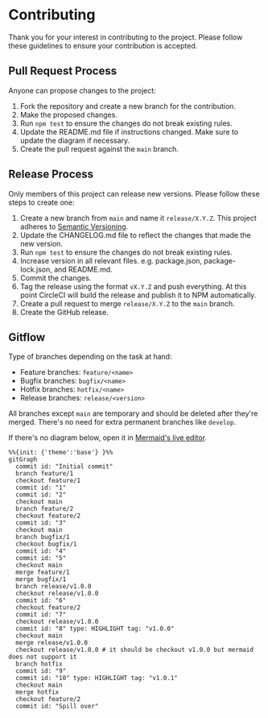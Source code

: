 # Contributing

Thank you for your interest in contributing to the project. Please follow
these guidelines to ensure your contribution is accepted.

## Pull Request Process

Anyone can propose changes to the project:

1. Fork the repository and create a new branch for the contribution.
2. Make the proposed changes.
3. Run `npm test` to ensure the changes do not break existing rules.
4. Update the README.md file if instructions changed. Make sure to update the
   diagram if necessary.
5. Create the pull request against the `main` branch.

## Release Process

Only members of this project can release new versions. Please follow these
steps to create one:

1. Create a new branch from `main` and name it `release/X.Y.Z`. This project
   adheres to [Semantic Versioning](http://semver.org/).
2. Update the CHANGELOG.md file to reflect the changes that made the new
   version.
3. Run `npm test` to ensure the changes do not break existing rules.
4. Increase version in all relevant files. e.g. package.json,
   package-lock.json, and README.md.
5. Commit the changes.
6. Tag the release using the format `vX.Y.Z` and push everything. At this point
   CircleCI will build the release and publish it to NPM automatically.
7. Create a pull request to merge `release/X.Y.Z` to the `main` branch.
8. Create the GitHub release.

## Gitflow

Type of branches depending on the task at hand:

- Feature branches: `feature/<name>`
- Bugfix branches: `bugfix/<name>`
- Hotfix branches: `hotfix/<name>`
- Release branches: `release/<version>`

All branches except `main` are temporary and should be deleted after they're
merged. There's no need for extra permanent branches like `develop`.

If there's no diagram below, open it in [Mermaid's live editor][diagram].

```mermaid
%%{init: {'theme':'base'} }%%
gitGraph
  commit id: "Initial commit"
  branch feature/1
  checkout feature/1
  commit id: "1"
  commit id: "2"
  checkout main
  branch feature/2
  checkout feature/2
  commit id: "3"
  checkout main
  branch bugfix/1
  checkout bugfix/1
  commit id: "4"
  commit id: "5"
  checkout main
  merge feature/1
  merge bugfix/1
  branch release/v1.0.0
  checkout release/v1.0.0
  commit id: "6"
  checkout feature/2
  commit id: "7"
  checkout release/v1.0.0
  commit id: "8" type: HIGHLIGHT tag: "v1.0.0"
  checkout main
  merge release/v1.0.0
  checkout release/v1.0.0 # it should be checkout v1.0.0 but mermaid does not support it
  branch hotfix
  commit id: "9"
  commit id: "10" type: HIGHLIGHT tag: "v1.0.1"
  checkout main
  merge hotfix
  checkout feature/2
  commit id: "Spill over"
```

[diagram]: https://mermaid.live/edit#pako:eNqNU8tuwjAQ_BVre0VA6DvXtgIkbvToi5MsidXEjpw1KkL8ex0wbRIC6SGX2dmZnYm8h1gnCCGkkuZGlBlXjMW6KCQxmYSMw1JJkiL3IIeaEBmh4oxtUJA1OAmOSxnGX9pSB21KBaftFjbz2Hm7EFL1WMx6LWYXcve35SKbbuR35-AW2BR76Ln38YpBgSbFdvYT1FT3VxjMUVQ42Qbj6XjakusZNd2fOu7Xi3juMAeEXzgw2pUYssVyvli575ORSOuR37gV-9-B2B1zllWmbZ6wCP9ofhzV0micesISjRVT2tFtWWrjLqVGh5kmV-tFjteeXxZMB8IFN8M1nIZrX5cyz5neouEAI_BZ3Pva11QOlGGBHGpq5GrhMDrhv8_PjfYcjCZB-HZUXokI8xrfiLzCA1cHJ2zLxBE-EknaQHicjEBY0uudiiEkY_FMepciNaLwrMMPN2JPUQ
